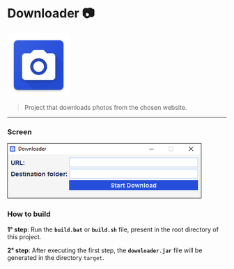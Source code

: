 # Downloader :camera:

![logo](img/logo.png)

> Project that downloads photos from the chosen website.

-----

### Screen

![foto](img/print.png)


### How to build

__1° step__: Run the __`build.bat`__ or __`build.sh`__ file, present in the root directory of this project.

__2° step__: After executing the first step, the __`downloader.jar`__ file will be generated in the directory `target`.

